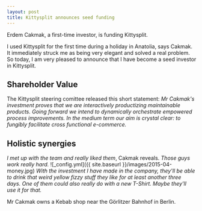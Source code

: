 ```yaml
---
layout: post
title: Kittysplit announces seed funding
---
```

Erdem Cakmak, a first-time investor, is funding Kittysplit.

I used Kittysplit for the first time during a holiday in Anatolia, says Cakmak. It immediately struck me as being very elegant and solved a real problem. So today, I am very pleased to announce that I have become a seed investor in Kittysplit.

## Shareholder Value
The Kittysplit steering comittee released this short statement: _Mr Cakmak's investment proves that we are interactively productizing maintainable products. Going forward we intend to dynamically orchestrate empowered process improvements. In the medium term our aim is crystal clear: to fungibly facilitate cross functional e-commerce._

## Holistic synergies
_I met up with the team and really liked them_, Cakmak reveals. _Those guys work really hard._
![_config.yml]({{ site.baseurl }}/images/2015-04-money.jpg)
_With the investment I have made in the company, they'll be able to drink that weird yellow fizzy stuff they like for at least another three days. One of them could also really do with a new T-Shirt. Maybe they'll use it for that._

Mr Cakmak owns a Kebab shop near the Görlitzer Bahnhof in Berlin.